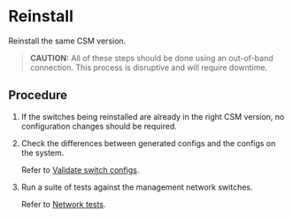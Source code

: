 # Reinstall

Reinstall the same CSM version.

> **CAUTION:** All of these steps should be done using an out-of-band connection. This process is disruptive and will require downtime.

## Procedure

1. If the switches being reinstalled are already in the right CSM version, no configuration changes should be required.

2. Check the differences between generated configs and the configs on the system.

   Refer to [Validate switch configs](validate_switch_configs.md).

3. Run a suite of tests against the management network switches.

   Refer to [Network tests](network_tests.md).

